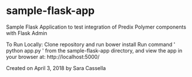 # sample-flask-app
Sample Flask Application to test integration of Predix Polymer components with Flask Admin

To Run Locally:
Clone repository and run bower install
Run command ' python app.py ' from the sample-flask-app directory, and view the app in your browser at: http://localhost:5000/

Created on April 3, 2018 by Sara Cassella

